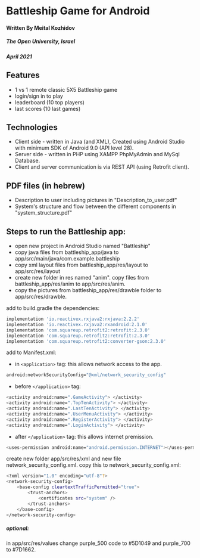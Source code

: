 # Battleship Game for Android

#### Written By Meital Kozhidov
##### The Open University, Israel
##### April 2021

## Features
- 1 vs 1 remote classic 5X5 Battleship game 
- login/sign in to play
- leaderboard (10 top players)
- last scores (10 last games)

## Technologies
- Client side - written in Java (and XML), Created using Android Studio with minimum SDK of 
Android 9.0 (API level 28).
- Server side - written in PHP using XAMPP PhpMyAdmin and MySql Database.
- Client and server communication is via REST API (using Retrofit client).

## PDF files (in hebrew)
- Description to user including pictures in "Description_to_user.pdf"
- System's structure and flow between the different components in "system_structure.pdf"

## Steps to run the Battleship app:
* open new project in Android Studio named "Battleship"
* copy java files from battleship_app/java to app/src/main/java/com.example.battleship
* copy xml layout files from battleship_app/res/layout to app/src/res/layout
* create new folder in res named "anim". copy files from battleship_app/res/anim to app/src/res/anim.
* copy the pictures from battleship_app/res/drawble folder to app/src/res/drawble.

add to build.gradle the dependencies:

```sh
implementation 'io.reactivex.rxjava2:rxjava:2.2.2'
implementation 'io.reactivex.rxjava2:rxandroid:2.1.0'
implementation 'com.squareup.retrofit2:retrofit:2.3.0'
implementation 'com.squareup.retrofit2:retrofit:2.3.0'
implementation 'com.squareup.retrofit2:converter-gson:2.3.0'
```

add to Manifest.xml:
* in `<application>` tag: this allows network access to the app.
```sh
android:networkSecurityConfig="@xml/network_security_config"
```

* before `</application>` tag:
```sh
<activity android:name=".GameActivity"> </activity>
<activity android:name=".TopTenActivity"> </activity>
<activity android:name=".LastTenActivity"> </activity>
<activity android:name=".UserMenuActivity"> </activity>
<activity android:name=".RegisterActivity"> </activity>
<activity android:name=".LoginActivity"> </activity>
```

* after `</application>` tag: this allows internet premission.
```sh
<uses-permission android:name="android.permission.INTERNET"></uses-permission>
```

create new folder app/src/res/xml and new file network_security_config.xml.
copy this to network_security_config.xml:
```sh
<?xml version="1.0" encoding="utf-8"?>
<network-security-config>
    <base-config cleartextTrafficPermitted="true">
        <trust-anchors>
            <certificates src="system" />
        </trust-anchors>
    </base-config>
</network-security-config>
```

##### optional:
in app/src/res/values change purple_500 code to #5D1049
and purple_700 to #7D1662.

